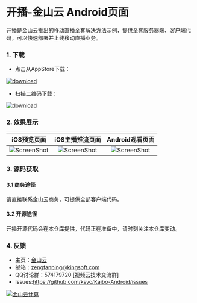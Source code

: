 # 开播-金山云 Android页面

开播是金山云推出的移动直播全套解决方法示例，提供全套服务器端、客户端代码，可以快速部署并上线移动直播业务。

### 1. 下载

* 点击从AppStore下载：

[![download](https://raw.githubusercontent.com/wiki/ksvc/Kaibo-Android/images/logo.png)](http://android.app.qq.com/myapp/detail.htm?apkName=com.ksyun.live.startlive)


* 扫描二维码下载：

[![download](https://raw.githubusercontent.com/wiki/ksvc/Kaibo-Android/images/kaibo-qr.png)](http://a.app.qq.com/o/simple.jsp?pkgname=com.ksyun.live.startlive)


### 2. 效果展示


| iOS预览页面 | iOS主播推流页面 |Android观看页面 |
| :---: | :---:| :---:|
|![ScreenShot](https://raw.githubusercontent.com/wiki/ksvc/Kaibo-iOS/images/previewv1.0.1.png)|![ScreenShot](https://raw.githubusercontent.com/wiki/ksvc/Kaibo-iOS/images/streamv1.0.1.png)|![ScreenShot](https://raw.githubusercontent.com/wiki/ksvc/Kaibo-Android/images/playerv1.0.1.jpg)|

### 3. 源码获取
#### 3.1 商务途径
请直接联系金山云商务，可提供全部客户端代码。

#### 3.2 开源途径
开播开源代码会在本仓库提供，代码正在准备中，请时刻关注本仓库变动。

### 4. 反馈
* 主页：[金山云](http://www.ksyun.com/)
* 邮箱：<zengfanping@kingsoft.com>
* QQ讨论群：574179720 [视频云技术交流群] 
* Issues:<https://github.com/ksvc/Kaibo-Android/issues>

<a href="http://www.ksyun.com/"><img src="https://raw.githubusercontent.com/wiki/ksvc/KSYLive_Android/images/logo.png" border="0" alt="金山云计算" /></a>

